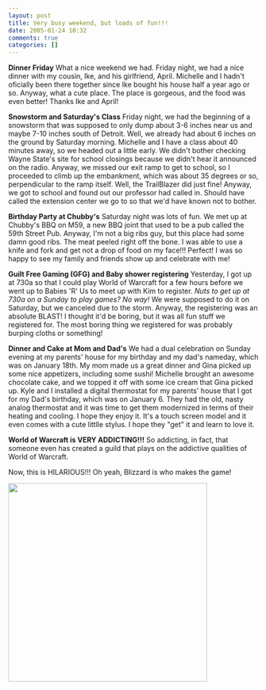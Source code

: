 ```yaml
---
layout: post
title: Very busy weekend, but loads of fun!!!
date: 2005-01-24 10:32
comments: true
categories: []
---
```

<b>Dinner Friday</b>
What a nice weekend we had. Friday night, we had a nice dinner with my cousin, Ike, and his girlfriend, April. Michelle and I hadn't oficially been there together since Ike bought his house half a year ago or so. Anyway, what a cute place. The place is gorgeous, and the food was even better! Thanks Ike and April!

<b>Snowstorm and Saturday's Class</b>
Friday night, we had the beginning of a snowstorm that was supposed to only dump about 3-6 inches near us and maybe 7-10 inches south of Detroit. Well, we already had about 6 inches on the ground by Saturday morning. Michelle and I have a class about 40 minutes away, so we headed out a little early. We didn't bother checking Wayne State's site for school closings because we didn't hear it announced on the radio. Anyway, we missed our exit ramp to get to school, so I proceeded to climb up the embankment, which was about 35 degrees or so, perpendicular to the ramp itself. Well, the TrailBlazer did just fine! Anyway, we got to school and found out our professor had called in. Should have called the extension center we go to so that we'd have known not to bother.

<b>Birthday Party at Chubby's</b>
Saturday night was lots of fun. We met up at Chubby's BBQ on M59, a new BBQ joint that used to be a pub called the 59th Street Pub. Anyway, I'm not a big ribs guy, but this place had some damn good ribs. The meat peeled right off the bone. I was able to use a knife and fork and get not a drop of food on my face!!! Perfect! I was so happy to see my family and friends show up and celebrate with me!

<b>Guilt Free Gaming (GFG) and Baby shower registering</b>
Yesterday, I got up at 730a so that I could play World of Warcraft for a few hours before we went up to Babies 'R' Us to meet up with Kim to register. <i>Nuts to get up at 730a on a Sunday to play games? No way!</i> We were supposed to do it on Saturday, but we canceled due to the storm. Anyway, the registering was an absolute BLAST! I thought it'd be boring, but it was all fun stuff we registered for. The most boring thing we registered for was probably burping cloths or something!

<b>Dinner and Cake at Mom and Dad's</b>
We had a dual celebration on Sunday evening at my parents' house for my birthday and my dad's nameday, which was on January 18th. My mom made us a great dinner and Gina picked up some nice appetizers, including some sushi! Michelle brought an awesome chocolate cake, and we topped it off with some ice cream that Gina picked up. Kyle and I installed a digital thermostat for my parents' house that I got for my Dad's birthday, which was on January 6. They had the old, nasty analog thermostat and it was time to get them modernized in terms of their heating and cooling. I hope they enjoy it. It's a touch screen model and it even comes with a cute littlle stylus. I hope they "get" it and learn to love it.

<b>World of Warcraft is VERY ADDICTING!!!</b>
So addicting, in fact, that someone even has created a guild that plays on the addictive qualities of World of Warcraft.

Now, this is HILARIOUS!!! Oh yeah, Blizzard is who makes the game!

<a href="http://minionsinc.com/screenshots/bestguild.jpg"><img src="http://minionsinc.com/screenshots/bestguild.jpg" width=400></a>
